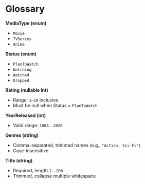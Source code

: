 # Glossary

**MediaType (enum)**  
- `Movie`  
- `TVSeries`  
- `Anime`  

**Status (enum)**  
- `PlanToWatch`  
- `Watching`  
- `Watched`  
- `Dropped`  

**Rating (nullable int)**  
- Range: `1–10` inclusive  
- Must be null when Status = `PlanToWatch`  

**YearReleased (int)**  
- Valid range: `1888..2026`  

**Genres (string)**  
- Comma-separated, trimmed names (e.g., `"Action, Sci-Fi"`)  
- Case-insensitive  

**Title (string)**  
- Required, length `1..200`  
- Trimmed, collapse multiple whitespace  
